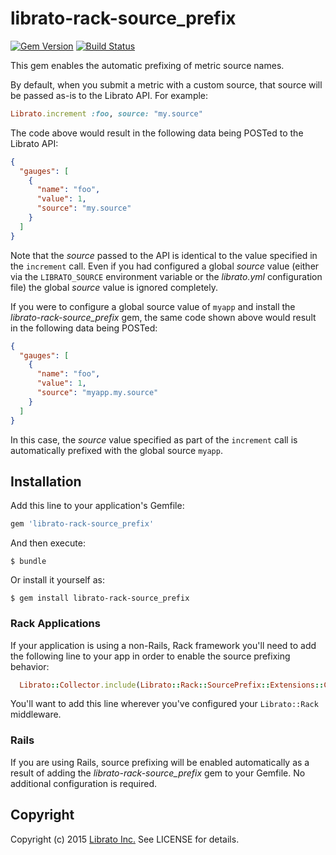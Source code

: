 # librato-rack-source_prefix

[![Gem Version](https://badge.fury.io/rb/librato-rack-source_prefix.svg)](https://badge.fury.io/rb/librato-rack-source_prefix) [![Build Status](https://travis-ci.org/librato/librato-rack-source_prefix.svg?branch=master)](https://travis-ci.org/librato/librato-rack-source_prefix)

This gem enables the automatic prefixing of metric source names. 

By default, when you submit a metric with a custom source, that source will be passed as-is to the Librato API. For example:

```ruby
Librato.increment :foo, source: "my.source"
```

The code above would result in the following data being POSTed to the Librato API:

```json
{
  "gauges": [ 
    {
      "name": "foo",
      "value": 1, 
      "source": "my.source"
    }
  ]
}
```

Note that the *source* passed to the API is identical to the value specified in the `increment` call. Even if you had configured a global *source* value (either via the `LIBRATO_SOURCE` environment variable or the *librato.yml* configuration file) the global *source* value is ignored completely.

If you were to configure a global source value of `myapp` and install the *librato-rack-source_prefix* gem, the same code shown above would result in the following data being POSTed:

```json
{
  "gauges": [ 
    {
      "name": "foo",
      "value": 1, 
      "source": "myapp.my.source"
    }
  ]
}
```

In this case, the *source* value specified as part of the `increment` call is automatically prefixed with the global source `myapp`.

## Installation

Add this line to your application's Gemfile:

```ruby
gem 'librato-rack-source_prefix'
```

And then execute:

    $ bundle

Or install it yourself as:

    $ gem install librato-rack-source_prefix

### Rack Applications

If your application is using a non-Rails, Rack framework you'll need to add the following line to your app in order to enable the source prefixing behavior:

```ruby
  Librato::Collector.include(Librato::Rack::SourcePrefix::Extensions::Collector)
```

You'll want to add this line wherever you've configured your `Librato::Rack` middleware.

### Rails

If you are using Rails, source prefixing will be enabled automatically as a result of adding the *librato-rack-source_prefix* gem to your Gemfile. No additional configuration is required.

## Copyright

Copyright (c) 2015 [Librato Inc.](http://librato.com) See LICENSE for details.
